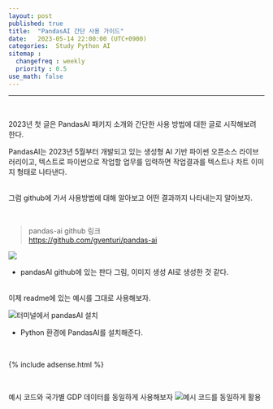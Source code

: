 ```yaml
---
layout: post
published: true
title:  "PandasAI 간단 사용 가이드"
date:   2023-05-14 22:00:00 (UTC+0900)
categories:  Study Python AI
sitemap :
  changefreq : weekly
  priority : 0.5
use_math: false
---
```




---------------
<br />

2023년 첫 글은 PandasAI 패키지 소개와 간단한 사용 방법에 대한 글로 시작해보려 한다. <br />

PandasAI는 2023년 5월부터 개발되고 있는 생성형 AI 기반 파이썬 오픈소스 라이브러리이고, 텍스트로 파이썬으로 작업할 업무를 입력하면 작업결과를 텍스트나 차트 이미지 형태로 나타낸다. <br /> <br />

그럼 github에 가서 사용방법에 대해 알아보고 어떤 결과까지 나타내는지 알아보자.


<br />

> pandas-ai github 링크 <br />
> https://github.com/gventuri/pandas-ai

<img src='https://github.com/gventuri/pandas-ai/raw/main/images/pandas-ai.png?raw=true'>

- pandasAI github에 있는 판다 그림, 이미지 생성 AI로 생성한 것 같다.


<br />
이제 readme에 있는 예시를 그대로 사용해보자.

![터미널에서 pandasAI 설치](https://drive.google.com/uc?id=1JGb-LBEzsPQLPkQG1675H6L2RV3Q4B8b)
- Python 환경에 PandasAI를 설치해준다.




<br />

{% include adsense.html %}

<br />

예시 코드와 국가별 GDP 데이터를 동일하게 사용해보자
![예시 코드를 동일하게 활용](https://drive.google.com/uc?id=Rk_zrysXjjM68o9Ef_6Ghg2uB3pafKsQ)

<br />





<br />


